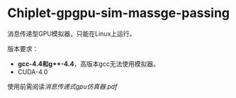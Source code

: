 # Chiplet-gpgpu-sim-massge-passing

消息传递型GPU模拟器，只能在Linux上运行。

版本要求：

- **gcc-4.4和g++-4.4**，高版本gcc无法使用模拟器。
- CUDA-4.0

使用前需阅读*消息传递式gpu仿真器.pdf*


